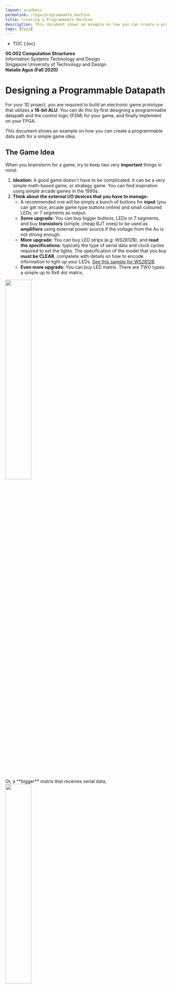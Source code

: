 ```yaml
---
layout: academic
permalink: /fpga/programmable_machine
title: Creating a Programmable Machine
description: This document shows an example on how you can create a programmable data path for a simple game idea that might be useful for your 1D project. 
tags: [fpga]
---
```

* TOC
{:toc}

**50.002 Computation Structures**
<br>
Information Systems Technology and Design
<br>
Singapore University of Technology and Design
<br>
**Natalie Agus (Fall 2020)**

# Designing a Programmable Datapath 

For your 1D project, you are required to build an electronic game prototype that utilizes a **16-bit ALU**. You can do this by first designing a programmable datapath and the control logic (FSM) for your game, and finally implement on your FPGA. 

This document shows an example on how you can create a programmable data path for a simple game idea. 

## The Game Idea
When you brainstorm for a game, try to keep two very **important** things in mind:
1. **Ideation:** A good game doesn't have to be complicated. It can be a very simple math-based game, or strategy game. You can find inspiration using simple arcade games in the 1990s. 
2. **Think about the external I/O devices that you have to manage:**
	* A recommended one will be simply a bunch of buttons for **input** (you can get nice, arcade game type buttons online) and small coloured LEDs, or 7 segments as output. 
	* **Some upgrade:** You can buy bigger buttons, LEDs or 7 segments, and buy **transistors** (simple, cheap BJT ones) to be used as **amplifiers** using external power source if the voltage from the Au is not strong enough. 
	* **More upgrade:** You can buy LED strips (e.g: WS2812B), and **read the specifications**: typically the type of serial data and clock cycles required to set the lights. The specification of the model that you buy **must be CLEAR**, compelete with details on how to encode information to light up your LEDs. [See this sample for WS2812B](https://www.dropbox.com/s/7kj6aa9n6817tid/WS2812.pdf?dl=0). 
	* **Even more upgrade:** You can buy LED matrix. There are TWO types: a simple up to 8x8 dot matrix,
<img src="https://dropbox.com/s/9fq8jdfe4n5h0zp/dot.png?raw=1"  style="width: 40%;"  >
<br>
Or, a **bigger** matrix that receives serial data,<br>
<img src="https://dropbox.com/s/8nfp3inp8yi1t4v/bigmatrix.png?raw=1" style="width: 40%;"   >
<br>

	For the small matrix, you can use easy registers / dff to manage the data. For the big matrix, **you need to use some kind of RAM module** (you can use simple RAM default component in Alchitry) to store your data for the matrix to display at all times. 
	> <span style="background-color:yellow; color: black"> **NEVER use dff** for massive storage of data to be read by the big matrix! Your compile time is going to take a bizarrely long time or fail altogether because the FPGA does not have enough logic unit!  </span>
	* **Advanced upgrade:** To use VGA + screen output and USB gamepads. **This is not recommended unless you have had prior experience.** If you're new to this, then it will waste a lot of your time, and it is very risky with little value-add to your project because the focus of this project is to design a programmable data path, and not to produce a fancy output per se. ***Note that we also will not entertain any request to teach how to use the VGA output or read USB input. We will prioritise other more important requests instead. If you choose to go down this path, you are on your own.*** 




### **The Counter Game**
As an example, let's assume we were to implement this game called **The Counter Game**. The basic specs are as follows:

**Players:** Imagine two players, A and B, competing with one another

**Background:** They can view a display that shows a number, initially set to 0. The number is increased at a **random**, **varying rate.** 

**Procedure:** Any player can choose to *collect* the number, therefore **resetting** the number to zero and obtain a score equivalent to the current number when the player choose to *collect* it.  Each player however, can only choose to collect the number **three times at maximum.** The game runs for 30 seconds, and ends once the timer runs out, or that both players have used up their 3 collection chances. 

 **Winning Condition:** The player with the *most score* at the end of 30 seconds wins the game. If both players end up with the same score, then the game ends in a *draw*. 

Therefore the external **inputs** required for this game are simply TWO buttons, one for each player. 

The external **outputs** required for this game: 
1. A 4-digit **7-segment display** to show the current *collectible* number
2. A 2-digit **7-segment display** to show how much of the 30-seconds time remains, *OR* simply **5 LEDs placed in a row** to display the number of seconds **remaining in binary form.** 
3. Two 4-digit **7-segment displays** to display the current score of **each player,** *OR* simply again a few LEDs placed in a row to display each player's score in binary. 

*Note: As stated above, if you were to use a large 7-segment display then purchase some BJT transistors to amplify the power to be high enough e.g: 6V/10V to run the displays.* 

## Planning the Datapath

It is recommended that you follow a generic simplified  **custom** $$\beta$$-like structure (without the PC and RAM unless you want to design a generic instruction set):
1. You have a **REGFILE** system, where it stores a bunch of registers inside that's addressable. It's up to you to define how many combinational read ports and how many sequential write ports. 
2. **Combinational Logic Unit:** **You must utilize a 16-bit ALU, so you have no choice on this.** <span style="background-color:yellow; color: black">Therefore this makes your datapath to be a 16-bit architecture by default. </span>
3. You have a **Control Unit**, which is simply an FSM that gives out different control signals at various time step. 

It is imperative that ALL sequential parts that requires CLK is fed with the **SAME default Alchitry CLK at 100MHz.** You can create other submodules to be plugged into your datapath to act as frequency divider (slowing down the clock cycle) but <span style="background-color:yellow; color: black"> DO NOT MESS with the CLK for the REGFILE and FSM **unless you are a very experienced FPGA developer.**  </span>

## Designing the REGFILE
The first step in designing a datapath is to think about **how much storage** you will need, and how many bits of data your machine can support at each cycle? 

> Since we are using a 16-bit ALU, it automatically makes your custom game machine a 16-bit architecture. So we shall choose to use 16-bit registers. 

For this simple game, we need the following values to be stored:
1. Score of P1 
2. Score of P2 
3. Number of times P1 has clicked its button
4. Number of times P2 has clicked its button
5. Current collectible number (**counter**)
6. Seconds (time) left for the game

We also need some registers to act as temporary storage value. Therefore the simplest step is to design a REGFILE unit that contains *16* **16-bit registers** (4-bit addressable). We can set some register addresses to be fixed:
* **0x0** : P1 Score Reg
* **0x1** : P2 Score Reg
* **0x2** : P1 Button Count Reg
* **0x3** : P2 Button Count Reg
* **0x7** : Current Counter Reg
* **0x8** : Timer Reg
* **0x9** to **0xF** : Temp Regs

One possible REGFILE schematic for your custom game datapath is as such:
<img src="https://dropbox.com/s/u0tl14d2lcda584/regfile.png?raw=1"   >

> It is very important to plan the schematic first BEFORE actually coding it on your FPGA. This speeds up your development time and save you from the pain of debugging. 

In general, a REGFILE system MUST have combinational read ports and sequential write ports. It is up to you to decide how many ports for each. This affect the amount of input and output terminals you need to make to your regfile.

**For each read port:** 
* You need to specify a read address `Rx`. Number of bits of register address depend on how many dffs are there in the REGFILE. 
* Specify a data out port: `Rx_data`. Number of bits depend on the number of bits each dff can store. 

**For each write port:**
* You need to specify a write address `Rx`. Again, number of bits of register address depend on how many dffs are there in the REGFILE. 
* A write enable: `WE_Rx` signal, to enable or disable write to this register `Rx`
* Specify a data write in port: `Rx_writedata`. Number of bits depend on the number of bits each dff can store. 

> For this example, we follow the $$\beta$$: to have 2 read ports and 1 write ports. Three addresses should be received by the REGFILE: `Ra` and `Rb` for read addresses and `Rc` for write addresses. 

* **Input:** 
	* `CLK` (obviously!) 
	* 1 **`WE`** signal
	* 1 **`Write Address`** port  (4-bits)
	* 1 **`Write Data`** port (16-bits) 
	* 2 **`Read Addresses`**  port (4-bits each)


* **Output**: 
	* 2 data out ports: **`Ra_data`** and **`Rb_data`** (16 bits each)
	* **DIRECT** connection to external output device as a design choice, for ***convenience*** (16 bits each):
		* Value of `Reg[0x0]` to display P1 Score at all times
		* Value of `Reg[0x1]` to display P2 Score at all times
		* Value of `Reg[0x8]` to display game time left at all times

	> **Note**: depending on your design, you may not we need to show the counter value, but it will  cause you to keep track of two counters: the one displayed to the players, and this internal counter. *These two counter values must be equal at all times.* If you have problems synchronising between the two, then just have ONE dff to track the current counter value that's read by the output device as well similar to how P1 score and P2 score are also displayed. 

Coding a REGFILE on an FPGA is not an issue after you have solidly **define** the addressing system, and input/output ports of the module. This REGFILE should be implemented as a single file, e.g: `regfile.luc`. See [this github file](https://github.com/natalieagus/SampleAlchitryProjects/blob/master/CounterGame/source/game_miniRegfiles.luc) for its sample implementation. 

## Designing the ALU and Support Datapath 

We can easily adapt the design of $$\beta$$ when we want to connect the ALU with the REGFILE. It is an art to design a good, programmable datapath. 

A super simple support datapath should have some kind of `ASEL` mux, `BSEL` mux, and `WDSEL` mux:
* `ASEL`: to decide what's fed into the `A` port of the ALU
* `BSEL`: to decide what's fed into the `B` port of the ALU
* `WDSEL`: to decide what's fed into the `DATA IN` port of the REGFILE (what's written into `Reg[Rc]` if any).

The figure below illustrates that:
<img src="https://dropbox.com/s/p9puma2xbs23an8/alusupport.png?raw=1"   >

Obviously the control signals required are (coloured in the figure above):
* `ASEL` selector
* `BSEL` selector
* `WDSEL` selector
* `ALUFN` to define ALU operation
* `Ra, Rb, Rc` register addresses
* `WE` for write enable in REGFILE

**You can decide a few things depending on your game:**
* How many inputs to the `ASEL/BSEL/WDSEL` mux? This affects how many bits the control signals should be. 
* The value of inputs to each mux can either be from **other registers**, **other combinational logic units**, or a **constant** that's **relevant** for your game. For this game, we need a few constants:
	* The value "30" to reset the timer: `0x1E` at the ASEL mux
	* The value "3" to compare against current player's button press: `0x3` at the BSEL mux
	* "1" and "0" as standard constants to perform comparison in both muxes
	* At WDSEL mux, we can hardcode some fixed signal. `0xFFFF` signifies the "winning signal", `0x0000` signifies the "losing signal", and `0x000F` signifies the "draw signal". We can easily load this to the score registers when the game ends to indicate who wins the game. 

After you're finished with your `alu.luc` and `regfile.luc` modules, you simply need to assemble them together in a new file e.g: `datapath.luc` that defines the connections for each instance. For example, the asel connection:

```cpp

//asel mux
case(game_controlunit.asel){
	b00 : inputAlu_a = players.out_a;
	b01 : inputAlu_a = 1;
	b10 : inputAlu_a = 0;
	b11 : inputAlu_a = 30;
	default : 
		inputAlu_a = 0;
}
```



## Designing the Control Logic

The control logic unit is technically an FSM, unless you have designed an **instruction set** for your game, complete with its OPCODE and such like the actual $$\beta$$. 


The number of states depends on how complicated your game is. However you can begin your planning easily by starting with *four generic state groups:*
* `START` state: prepare necessary values when game begins.
* `IDLE` state: this is where your machine will be spending most of their time at. In this state, it **waits** for any input and direct the system to an appropriate handling state.
* `GAMEOVER` state: displays the endgame score and wait for reset button.
* `HANDLER` states: a series of states used to handle specific **events**, that are entered/invoked from the `IDLE` state. There are four major events, color coded in the FSM diagram below:
	* `BUTTON PRESS` event (black)
	* `INCREASE COUNTER`	event (red)
	* `DECREASE TIMER`	event (blue)
	* `COMPUTE WINNER` event (purple)

<img src="/50002/assets/contentimage/1D/1d_FSM.png"  class="center_full"/>

`BUTTON PRESS` **event** is invoked when the control unit **receives button press signal** from either player:
* When any player press a button, we want to check if the player's current button press is less than 3. If yes, increment the button count, and increment the player's score based on the current collectible number in the counter, and then reset the counter. 
* If the player has pressed the button 3 times before, then no score update / counter reset is done. 

After either cases above is done, we have to check if both players have pressed their buttons for 3x as well (game is supposed to end if all players have used up their button presses regardless of time left). If yes, proceed to `COMPUTE WINNER` **event**. Otherwise, go back to `IDLE` state. 

**The other events to account for:**
* **Counter increment handling** (`INCREASE COUNTER`):  the control unit should receive some "random/varying" increment signal input from another unit. Whenever this variable increment machine produces a `1`, then we need to handle this event by increasing the counter reg, and going back to the `IDLE` state. 
* **Timer decrement handling** (`DECREASE TIMER`): the control unit should also receive some signal from a slow timer unit (that produces `1` every second instead) and decrement the timer register accordingly. A check on whether the timer register has reached zero has to be performed at the beginning of this event, and if so, proceed to `COMPUTE WINNER` event instead of decreasing the timer further. 

<span style="background-color:yellow; color: black"> Hence you can see that each **state** is like a **single** instruction, and an event is like  a function, comprised of many states. Within each state, you need to decide the value of the appropriate **all control signals**. </span>

Lets understand this with example. **Look at **`CHECK BUTTON COUNT P1<3` state****. It is *triggered* (from `IDLE`) if `P1 Button` is pressed, and output the following control signals:
* `alufn = CMPLT`
* `asel = b00`
* `bsel = b11`
* `we = b1`
* `ra = 0x2`
* `rb = --`
* `rc = 0xF`
* `wdsel = b00`
* `7-seg = b00` (Note: the first bit is a command for the external 7-seg representing the counter on whether they should +1. The second bit is to reset the counter). 


This means that in this state, we are comparing (`CMPLT`) the content of `Reg[0x2]` (*P1 Button Count Reg*), with the constant `3` that can be routed into the `B` port of the ALU when `bsel = b11`. The output of the ALU is stored at the temp register `Reg[0xF]` since `rc=0xF` and `we=1`. We do not use the output from the `Rb_data` port of the regfile and therefore it doesn't matter what value `rb` (read address of `Rb_data`) is. 

In the next cycle, we will arrive at the state `BRANCH P1 BUTTON` which will look at the content of `Reg[0xF]` and decide whether to return to `IDLE` or update P2's score. 

The same logic applies for any state. 

Coding an FSM in Lucid is very easy. You only need to import the `fsm` module and declare the states in the beginning. Then, in the `always` block things are repetitive: specify what output signals to be produced, and given input signals, specify the next state to go to. The code for the control unit can be found in [here](https://github.com/natalieagus/SampleAlchitryProjects/blob/master/CounterGame/source/game_CU.luc). 

## The Complete Datapath
The complete datapath for the sample Counter game should look like this. In fact, this **basic structure** can be adapted to implement any simple game. 

<img src="https://dropbox.com/s/tyjxwe2ygu51rnr/datapath.png?raw=1"   >

The complete code that describes the datapath along with the connection to the control logic can be found [here](https://github.com/natalieagus/SampleAlchitryProjects/blob/master/CounterGame/source/game_miniBeta.luc). 

The black boxes signifies connection to **external input/output devices.** Interfacing with external devices is tricky, and may be frustrating at first. So it is important for you to finish ALL basic the other [basic FPGA tutorials](https://natalieagus.github.io/50002/fpga/). **You need to take into account how to:**
1. **Debounce** a button press, and only producing a value `1` ONCE per button press **using an edge detector.**  
2. Create a small combinational logic module to produce a value of `1`  ONCE every second (denoted as `SLOW TIMER`). You can use a basic `counter` module set with `DIV`: 
	* `counter slow_timer(#SIZE(1),#DIV(26));`
	* And use  an **edge detector**
3. Create a combinational logic module that randomly produce a value of `1` (denoted as `VARIABLE INCREMENTER`). You can see the code [here](https://github.com/natalieagus/SampleAlchitryProjects/blob/master/CounterGame/source/variable_counter.luc).

Notice the bootstrapped REGFILE output : all 16-bits `Rb_data` straight to the FSM. This is like the `Z` unit in $$\beta$$, used for **branching** after a comparison check in the previous state.  You can also use this to branch and *perform next check* in **1 cycle**. The relevant state illustration and its sample lucid code is:<br>
<img src="https://dropbox.com/s/wh5rs5dakly3jtv/bcheck.png?raw=1" style="width: 40%;"   >


```cpp
game_fsm.BRANCHCHECK_P1P2BUTTONCOUNT:

	regfile_read_address_b = b1111; //temp reg
	if(regfile_datain[0]){
		alufn = b110011; //CMPEQ
		regfile_read_address_a = b0010; //P1 button reg
		bsel = b11; //constant 3
		we_regfile = 1;
		regfile_write_address = b1111; //temp reg
		game_fsm.d = game_fsm.BRANCH_P1BUTTONCOUNT;
	}
	else{
		game_fsm.d = game_fsm.IDLE;
	}
```
Therefore actually the **same game** can be implemented with less states if we merge all the *branch* + *next check/computation* states into a single state. As an example, we chose to display almost all branching state except the `BRANCH CHECK BUTTON COUNT P=3` state above as purely a branching state without performing further computation -- similar to how its done in $$\beta$$. 

<span style="background-color:yellow; color: black"> **Tips**: If you are a beginner, then perhaps it is easier to debug if you simplify your states (even though you end up with more states) </span>. 

## Summary 

It will help tremendously if you started by designing the blueprint of your game machine before you start coding. **For Checkoff 2, you are required to present to us the:**
1. Game Idea
2. Datapath
3. State Transition Diagram

Prepare your *complete* datapath diagram and state transition diagram (handwritten is fine) as shown in the example above. **You are highly recommended to keep your standard comparable, or better (by designing a proper instruction set, a RAM, and PC unit) than the example presented above.** 


